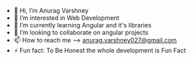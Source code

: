 - 👋 Hi, I’m Anurag Varshney
- 👀 I’m interested in Web Development
- 🌱 I’m currently learning Angular and it's libraries
- 💞️ I’m looking to collaborate on angular projects
- 📫 How to reach me --> anurag.varshney027@gmail.com
- ⚡ Fun fact: To Be Honest the whole development is Fun Fact


